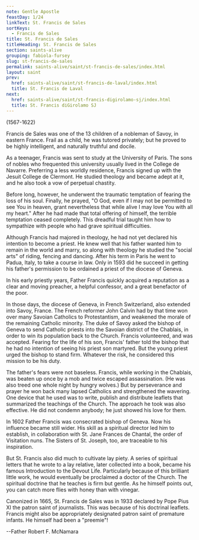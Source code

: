 ```yaml
---
note: Gentle Apostle
feastDay: 1/24
linkText: St. Francis de Sales
sortKeys:
  - Francis de Sales
title: St. Francis de Sales
titleHeading: St. Francis de Sales
section: saints-alive
grouping: fabiola-fursey
slug: st-francis-de-sales
permalink: saints-alive/saint/st-francis-de-sales/index.html
layout: saint
prev:
  href: saints-alive/saint/st-francis-de-laval/index.html
  title: St. Francis de Laval
next:
  href: saints-alive/saint/st-francis-digirolamo-sj/index.html
  title: St. Francis diGirolamo SJ
---
```

(1567-1622)

Francis de Sales was one of the 13 children of a nobleman of Savoy, in eastern France. Frail as a child, he was tutored privately; but he proved to be highly intelligent, and naturally truthful and docile.

As a teenager, Francis was sent to study at the University of Paris. The sons of nobles who frequented this university usually lived in the College de Navarre. Preferring a less worldly residence, Francis signed up with the Jesuit College de Clermont. He studied theology and became adept at it, and he also took a vow of perpetual chastity.

Before long, however, he underwent the traumatic temptation of fearing the loss of his soul. Finally, he prayed, "O God, even if I may not be permitted to see You in heaven, grant nevertheless that while alive I may love You with all my heart." After he had made that total offering of himself, the terrible temptation ceased completely. This dreadful trial taught him how to sympathize with people who had grave spiritual difficulties.

Although Francis had majored in theology, he had not yet declared his intention to become a priest. He knew well that his father wanted him to remain in the world and marry, so along with theology he studied the "social arts" of riding, fencing and dancing. After his term in Paris he went to Padua, Italy, to take a course in law. Only in 1593 did he succeed in getting his father's permission to be ordained a priest of the diocese of Geneva.

In his early priestly years, Father Francis quickly acquired a reputation as a clear and moving preacher, a helpful confessor, and a great benefactor of the poor.

In those days, the diocese of Geneva, in French Switzerland, also extended into Savoy, France. The French reformer John Calvin had by that time won over many Savoian Catholics to Protestantism, and weakened the morale of the remaining Catholic minority. The duke of Savoy asked the bishop of Geneva to send Catholic priests into the Savoian district of the Chablais, in order to win its population back to the Church. Francis volunteered, and was accepted. Fearing for the life of his son, Francis' father told the bishop that he had no intention of seeing his priest son martyred. But the young priest urged the bishop to stand firm. Whatever the risk, he considered this mission to be his duty.

The father's fears were not baseless. Francis, while working in the Chablais, was beaten up once by a mob and twice escaped assassination. (He was also treed one whole night by hungry wolves.) But by perseverance and prayer he won back many lapsed Catholics and strengthened the wavering. One device that he used was to write, publish and distribute leaflets that summarized the teachings of the Church. The approach he took was also effective. He did not condemn anybody; he just showed his love for them.

In 1602 Father Francis was consecrated bishop of Geneva. Now his influence became still wider. His skill as a spiritual director led him to establish, in collaboration with St. Jane Frances de Chantal, the order of Visitation nuns. The Sisters of St. Joseph, too, are traceable to his inspiration.

But St. Francis also did much to cultivate lay piety. A series of spiritual letters that he wrote to a lay relative, later collected into a book, became his famous Introduction to the Devout Life. Particularly because of this brilliant little work, he would eventually be proclaimed a doctor of the Church. The spiritual doctrine that he teaches is firm but gentle. As he himself points out, you can catch more flies with honey than with vinegar.

Canonized in 1665, St. Francis de Sales was in 1933 declared by Pope Pius XI the patron saint of journalists. This was because of his doctrinal leaflets. Francis might also be appropriately designated patron saint of premature infants. He himself had been a "preemie"!

\--Father Robert F. McNamara
